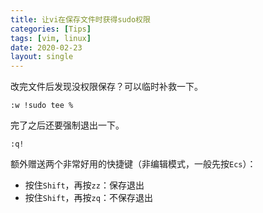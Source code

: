 ```yaml
---
title: 让vi在保存文件时获得sudo权限
categories: [Tips]
tags: [vim, linux]
date: 2020-02-23
layout: single
---
```


改完文件后发现没权限保存？可以临时补救一下。

<!-- more -->

```
:w !sudo tee %
```

完了之后还要强制退出一下。

```
:q!
```

额外赠送两个非常好用的快捷键（非编辑模式，一般先按`Ecs`）：

- 按住`Shift`，再按`zz`：保存退出
- 按住`Shift`，再按`zq`：不保存退出
